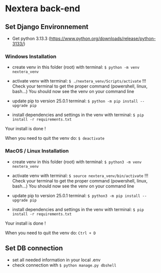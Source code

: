 # Nextera back-end

## Set Django Environnement

- Get python 3.13.3 (https://www.python.org/downloads/release/python-3133/)

### Windows Installation

- create venv in this folder (root) with terminal: `$ python -m venv nextera_venv`

- activate venv with terminal: `$ ./nextera_venv/Scripts/activate`
  !!! Check your terminal to get the proper command (powershell, linux, bash...)
  You should now see the venv on your command line

- update pip to version 25.0.1 terminal: `$ python -m pip install --upgrade pip`
- install dependencies and settings in the venv with terminal: `$ pip install -r requirements.txt`

Your install is done !

When you need to quit the venv do: `$ deactivate`

### MacOS / Linux Installation

- create venv in this folder (root) with terminal: `$ python3 -m venv nextera_venv`

- activate venv with terminal: `$ source nextera_venv/bin/activate`
  !!! Check your terminal to get the proper command (powershell, linux, bash...)
  You should now see the venv on your command line

- update pip to version 25.0.1 terminal: `$ python3 -m pip install --upgrade pip`
- install dependencies and settings in the venv with terminal: `$ pip install -r requirements.txt`

Your install is done !

When you need to quit the venv do: `Ctrl + D`

## Set DB connection

- set all needed information in your local .env
- check connection with `$ python manage.py dbshell`
